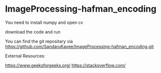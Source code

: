 # ImageProcessing-hafman_encoding
You need to install numpy and open cv


download the code and run

You can find the git repositary via https://github.com/SandaruKavee/ImageProcessing-hafman_encoding.git

External Resources:

https://www.geeksforgeeks.org/
https://stackoverflow.com/